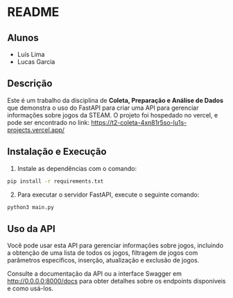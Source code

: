 # README

## Alunos

- Luís Lima
- Lucas Garcia

## Descrição

Este é um trabalho da disciplina de **Coleta, Preparação e Análise de Dados** que demonstra o uso do FastAPI para criar uma API para gerenciar informações sobre jogos da STEAM.
O projeto foi hospedado no vercel, e pode ser encontrado no link: https://t2-coleta-4xn81r5so-lu1s-projects.vercel.app/


## Instalação e Execução

1. Instale as dependências com o comando:

```bash
pip install -r requirements.txt
```

2. Para executar o servidor FastAPI, execute o seguinte comando:

```bash
python3 main.py
```

## Uso da API

Você pode usar esta API para gerenciar informações sobre jogos, incluindo a obtenção de uma lista de todos os jogos, filtragem de jogos com parâmetros específicos, inserção, atualização e exclusão de jogos.

Consulte a documentação da API ou a interface Swagger em http://0.0.0.0:8000/docs para obter detalhes sobre os endpoints disponíveis e como usá-los.
